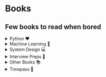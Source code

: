 # Books

## Few books to read when bored

<details close>
<summary> Python ❤️</summary>
<br/>

❤️[<img alt="Automate the boring stuff with python" title="Automate the boring stuff with python" src="https://m.media-amazon.com/images/I/715PNi5Wa2L.jpg" width="150" />](https://github.com/ThisIsSakshi/Books/blob/master/Python%20Love%20%E2%9D%A4%EF%B8%8F/Automate%20the%20boring%20stuff%20with%20python.pdf)

❤️[<img alt="Hacking Secret ciphers with python" title="Hacking Secret ciphers with python" src="https://m.media-amazon.com/images/I/51P-UmhLVtL._SY445_SX342_QL70_ML2_.jpg" width="150" /> ](https://github.com/ThisIsSakshi/Books/blob/master/Python%20Love%20%E2%9D%A4%EF%B8%8F/Hacking%20Secret%20ciphers%20with%20python.pdf)

❤️[<img alt="Invent with python" title="Invent with python" src="https://m.media-amazon.com/images/I/91nB+9rvjsL.jpg" width="150" /> ](https://github.com/ThisIsSakshi/Books/blob/master/Python%20Love%20%E2%9D%A4%EF%B8%8F/Invent%20with%20python.pdf)

❤️[<img alt="Learn Python 3 the Hard Way" title="Learn Python 3 the Hard Way" src="https://m.media-amazon.com/images/I/81cScQew6NL.jpg" width="150" /> ](https://github.com/ThisIsSakshi/Books/blob/master/Python%20Love%20%E2%9D%A4%EF%B8%8F/Learn%20Python%203%20the%20Hard%20Way.pdf)

❤️[<img alt="Python cookbook" title="Python cookbook" src="https://m.media-amazon.com/images/I/71GgAFsrHxL.jpg" width="150" /> ](https://github.com/ThisIsSakshi/Books/blob/master/Python%20Love%20%E2%9D%A4%EF%B8%8F/Python%20cookbook.pdf)

❤️[<img alt="Think Python" title="Think Python" src="https://m.media-amazon.com/images/I/71ND9kxGLGL.jpg" width="150" /> ](https://github.com/ThisIsSakshi/Books/blob/master/Python%20Love%20%E2%9D%A4%EF%B8%8F/Think%20Python.pdf)

❤️[<img alt="Python Tricks the book" title="Python Tricks the book" src="https://m.media-amazon.com/images/I/61k7Z74UuZL.jpg" width="150" /> ](https://github.com/ThisIsSakshi/Books/blob/master/Python%20Love%20%E2%9D%A4%EF%B8%8F/Think%20Python.pdf)<br>
</details>

<details close>
<summary> Machine Learning 🤖</summary>
</br>

🤖[<img alt="Collective Intelligence" title="Collective Intelligence" src="https://m.media-amazon.com/images/I/51S4OcYne8L._SX387_BO1,204,203,200_.jpg" width="150" /> ](https://github.com/ThisIsSakshi/Books/blob/master/ML%20%F0%9F%A4%96/Collective%20Intelligence.pdf)


🤖[<img alt="Deep Learning with Python" title="Deep Learning with Python" src="https://m.media-amazon.com/images/I/519MnWjqcHL._SX646_BO1,204,203,200_.jpg" width="150" /> ](https://github.com/ThisIsSakshi/Books/blob/master/ML%20%F0%9F%A4%96/Deep%20Learning%20with%20Python.pdf)


🤖[<img alt="Hands on Machine Learning with Scikit Learn and Tensorflow Part1" title="Hands on Machine Learning with Scikit Learn and Tensorflow Part 1" src="https://m.media-amazon.com/images/I/81tPtnOeMyL.jpg" width="150" /> ](https://github.com/ThisIsSakshi/Books/blob/master/ML%20%F0%9F%A4%96/Hand-on-M.pdf)<br>


🤖[<img alt="Hands on Machine Learning with Scikit Learn and Tensorflow Part1" title="Hands on Machine Learning with Scikit Learn and Tensorflow Part 2" title="Hands on Machine Learning with Scikit Learn and Tensorflow Part1" title="Hands on Machine Learning with Scikit Learn and Tensorflow Part 2" src="https://m.media-amazon.com/images/I/81tPtnOeMyL.jpg" width="150" /> ](https://github.com/ThisIsSakshi/Books/blob/master/ML%20%F0%9F%A4%96/Hands%20on%20Machine%20Learning%20with%20Scikit%20Learn%20and%20Tensorflow.pdf)<br>


🤖[<img alt="Machine Learning for Hackers_ Case Studies and Algorithms to Get You Started" title="Machine Learning for Hackers_ Case Studies and Algorithms to Get You Started" src="https://m.media-amazon.com/images/I/71uG9OYCt4L.jpg" width="150" /> ](https://github.com/ThisIsSakshi/Books/blob/master/ML%20%F0%9F%A4%96/Machine%20Learning%20for%20Hackers_%20Case%20Studies%20and%20Algorithms%20to%20Get%20You%20Started.pdf)<br>


🤖[<img alt="Machine Learning Yearning" title="Machine Learning Yearning" src="https://i.gr-assets.com/images/S/compressed.photo.goodreads.com/books/1480798569l/30741739._SX318_.jpg" width="150" /> ](https://github.com/ThisIsSakshi/Books/blob/master/ML%20%F0%9F%A4%96/Machine%20Learning%20Yearning.pdf)<br>


🤖[<img alt="Mathematics for Machine learning" title="Mathematics for Machine learning" src="https://m.media-amazon.com/images/I/51AdCPSz1QL._SX347_BO1,204,203,200_.jpg" width="150" /> ](https://github.com/ThisIsSakshi/Books/blob/master/ML%20%F0%9F%A4%96/Mathematics%20for%20Machine%20learning.pdf)<br>


🤖[<img alt="Natural Language Processing with Python" title="Natural Language Processing with Python" src="https://m.media-amazon.com/images/I/518m7rvUzsL._SX379_BO1,204,203,200_.jpg" width="150" /> ](https://github.com/ThisIsSakshi/Books/blob/master/ML%20%F0%9F%A4%96/Natural%20Language%20Processing%20with%20Python.pdf)<br>


🤖[<img alt="Python Data Science Handbook" title="Python Data Science Handbook" src="https://m.media-amazon.com/images/I/91Yqv5wWuPL.jpg" width="150" /> ](https://github.com/ThisIsSakshi/Books/blob/master/ML%20%F0%9F%A4%96/Python%20Data%20Science%20Handbook.pdf)<br>


🤖[<img alt="ThinkStats" title="ThinkStats" src="https://m.media-amazon.com/images/I/71HUw6OLFkL.jpg" width="150" /> ](https://github.com/ThisIsSakshi/Books/blob/master/ML%20%F0%9F%A4%96/ThinkStats.pdf)<br>

🤖[<img alt="Introduction to machine learning with python.part1 (zip)" title="Introduction to machine learning with python.part1 (zip)" src="https://m.media-amazon.com/images/I/51d4ivN7DGL._SX379_BO1,204,203,200_.jpg" width="150" /> ](https://github.com/ThisIsSakshi/Books/blob/master/ML%20%F0%9F%A4%96/Introduction%20to%20machine%20learning%20with%20python.part1.rar)<br>

🤖[<img alt="Introduction to machine learning with python.part2 (zip)" title="Introduction to machine learning with python.part2 (zip)" src="https://m.media-amazon.com/images/I/51d4ivN7DGL._SX379_BO1,204,203,200_.jpg" width="150" /> ](https://github.com/ThisIsSakshi/Books/blob/master/ML%20%F0%9F%A4%96/Introduction%20to%20machine%20learning%20with%20python.part2.rar)<br>

🤖[<img alt="Hundred page machine learning book (zip)" title="Hundred page machine learning book (zip)" src="https://m.media-amazon.com/images/I/411CpImAaAL._SX404_BO1,204,203,200_.jpg" width="150" /> ](https://github.com/ThisIsSakshi/Books/blob/master/ML%20%F0%9F%A4%96/Hundred%20page%20machine%20learning%20book.rar)<br>

🤖[<img alt="Python-for-Data-Analysis" title="Python-for-Data-Analysis" src="https://m.media-amazon.com/images/I/51HuYEwAl2L._SX379_BO1,204,203,200_.jpg" width="150" /> ](https://github.com/ThisIsSakshi/Books/blob/master/ML%20%F0%9F%A4%96/Python-for-Data-Analysis.pdf)<br>

🤖[<img alt="800 Data Science Questions" title="800 Data Science Questions" src="https://media.licdn.com/dms/image/C561FAQFRVx0-oPyzSA/feedshare-document-images_800/1/1632827922604?e=1673481600&v=beta&t=xjhJvMqoQig-DNivlUE_ds0UNpZPmyQNxmiRJDONCmY" width="150" /> ](https://github.com/ThisIsSakshi/Books/blob/master/ML%20%F0%9F%A4%96/800%20Data%20Science%20Questions.pdf)<br>

🤖[<img alt="AI CheatSheet" title="AI CheatSheet" src="https://wallpapercave.com/wp/wp2042162.jpg" width="150" /> ](https://github.com/ThisIsSakshi/Books/blob/master/ML%20%F0%9F%A4%96/AI%20CheatSheet.pdf)<br>

🤖[<img alt="Approaching almost any Machine Learning problem" title="Approaching almost any Machine Learning problem" src="https://m.media-amazon.com/images/I/41mmATswuAL.jpg" width="150" /> ](https://github.com/ThisIsSakshi/Books/blob/master/ML%20%F0%9F%A4%96/Approaching%20almost%20any%20Machine%20Learning%20problem.pdf)<br>

🤖[<img alt="Data Engineering Cookbook" title="Data Engineering Cookbook" src="https://cookbook.learndataengineering.com/images/CookbookCover.jpg" width="150" /> ](https://github.com/ThisIsSakshi/Books/blob/master/ML%20%F0%9F%A4%96/Data%20Engineering%20Cookbook.pdf)<br>

🤖[<img alt="The Elements of Statistical Learning" title="The Elements of Statistical Learning" src="https://m.media-amazon.com/images/I/41TmbdP0EZL._SX331_BO1,204,203,200_.jpg" width="150" /> ](https://github.com/ThisIsSakshi/Books/blob/master/ML%20%F0%9F%A4%96/ESLII.pdf)<br>

🤖[<img alt="Interview Questions" title="Interview Questions" src="https://static.javatpoint.com/interview/images/machine-learning-interview-questions.png" width="150" /> ](https://github.com/ThisIsSakshi/Books/blob/master/ML%20%F0%9F%A4%96/Interview%20Questions.pdf)<br>

🤖[<img alt="" title="" src="" width="150" /> ][]( "Machine Learning Projects Python")](https://github.com/ThisIsSakshi/Books/blob/master/ML%20%F0%9F%A4%96/Machine%20Learning%20Projects%20Python.pdf?raw=true)<br>

🤖[<img alt="" title="" src="" width="150" /> ][]( "PracticalStatistics")](https://github.com/ThisIsSakshi/Books/blob/master/ML%20%F0%9F%A4%96/PracticalStatistics.pdf)<br>

🤖[<img alt="" title="" src="" width="150" /> ][]( "Probability")](https://github.com/ThisIsSakshi/Books/blob/master/ML%20%F0%9F%A4%96/Probability.pdf)<br>

 </details>

<details close>
<summary> System Design 
💻</summary>
  

💻[<img alt="" title="" src="" width="150" /> ]( "System Design Handbook - Aman Barnwal")](https://github.com/ThisIsSakshi/Books/blob/master/System%20Design%20%F0%9F%92%BB/System%20Design%20Handbook%20-%20Aman%20Barnwal.pdf)<br>

💻[<img alt="" title="" src="" width="150" /> ]( "System Design Interview Prep Notes - Revanth Murigipudi")](https://github.com/ThisIsSakshi/Books/blob/master/System%20Design%20%F0%9F%92%BB/System%20Design%20Interview%20Prep%20Notes%20-%20Revanth%20Murigipudi.pdf)<br>

💻[<img alt="" title="" src="" width="150" /> ]( "System Desing Interview Prep")](https://github.com/ThisIsSakshi/Books/blob/master/System%20Design%20%F0%9F%92%BB/System%20Desing%20Interview%20Prep.pdf)<br>

</details>

<details close>
<summary> Interview Preps 
📖</summary>
  

📖[<img alt="" title="" src="" width="150" /> ]( "50-Coding-Interview-Questions")](https://github.com/ThisIsSakshi/Books/blob/master/Interview%20Specific%20%F0%9F%93%96/50-Coding-Interview-Questions.pdf)<br>

📖[<img alt="" title="" src="" width="150" /> ]( "Cracking the coding interview 6th edition (zip)")](https://github.com/ThisIsSakshi/Books/blob/master/Interview%20Specific%20%F0%9F%93%96/Cracking%20the%20Coding%20Interview%20By%20Gayle%20Laakmann%20McDowell.rar)<br>

📖[<img alt="" title="" src="" width="150" /> ]( "FAANG")](https://github.com/ThisIsSakshi/Books/blob/master/Interview%20Specific%20%F0%9F%93%96/FAANG.pdf)<br>

📖[<img alt="" title="" src="" width="150" /> ]( "The Self-Taught Programmer")](https://github.com/ThisIsSakshi/Books/blob/master/Interview%20Specific%20%F0%9F%93%96/The%20Self-Taught%20Programmer.pdf)<br>

📖[<img alt="" title="" src="" width="150" /> ]( "Cracking the Coding Interview By Gayle Laakmann McDowell (zip)")](https://github.com/ThisIsSakshi/Books/blob/master/Interview%20Specific%20%F0%9F%93%96/Cracking%20the%20Coding%20Interview%20By%20Gayle%20Laakmann%20McDowell.rar)<br>

📖[<img alt="" title="" src="" width="150" /> ]( "Competitive Programmer_s Handbook")](https://github.com/ThisIsSakshi/Books/blob/master/Interview%20Specific%20%F0%9F%93%96/Competitive%20Programmer_s%20Handbook.pdf)<br>

📖[<img alt="" title="" src="" width="150" /> ]( "leetcode_interview_questions")](https://github.com/ThisIsSakshi/Books/blob/master/Interview%20Specific%20%F0%9F%93%96/leetcode_interview_questions.pdf)<br>

📖[<img alt="" title="" src="" width="150" /> ]( "Scientific Programming")](https://github.com/ThisIsSakshi/Books/blob/master/Interview%20Specific%20%F0%9F%93%96/Scientific%20Programming.pdf)<br>

📖[<img alt="" title="" src="" width="150" /> ]( "Software Engineering at Google")](https://github.com/ThisIsSakshi/Books/blob/master/Interview%20Specific%20%F0%9F%93%96/Software%20Engineering%20at%20Google.pdf)<br>

📖[<img alt="" title="" src="" width="150" /> ]( "SQL Tutorial")](https://github.com/ThisIsSakshi/Books/blob/master/Interview%20Specific%20%F0%9F%93%96/SQL%20Tutorial.pdf)<br>

📖[<img alt="" title="" src="" width="150" /> ]( "SQL")](https://github.com/ThisIsSakshi/Books/blob/master/Interview%20Specific%20%F0%9F%93%96/SQL.pdf)
<br>
</details>
<details close>
<summary> Other Books 
📚</summary>


📚[<img alt="" title="" src="" width="150" /> ]( "MCQ in CS")](https://github.com/ThisIsSakshi/Books/blob/master/Other%20Books%20%F0%9F%93%9A/MCQ%20in%20CS.pdf)<br>

📚[<img alt="" title="" src="" width="150" /> ]( "Pro GIT")](https://github.com/ThisIsSakshi/Books/blob/master/Other%20Books%20%F0%9F%93%9A/Pro%20GIT.pdf)<br>

📚[<img alt="" title="" src="" width="150" /> ]( "The web application hackers handbook")](https://github.com/ThisIsSakshi/Books/blob/master/Other%20Books%20%F0%9F%93%9A/The%20web%20application%20hackers%20handbook.pdf)<br>

📚[<img alt="" title="" src="" width="150" /> ]( "Excel Formulas")](https://github.com/ThisIsSakshi/Books/blob/master/Other%20Books%20%F0%9F%93%9A/Excel%20Formulas.pdf)<br>

📚[<img alt="" title="" src="" width="150" /> ]( "excel-1")](https://github.com/ThisIsSakshi/Books/blob/master/Other%20Books%20%F0%9F%93%9A/excel-1.pdf)<br>

📚[<img alt="" title="" src="" width="150" /> ]( "Microsoft Excel for Beginners")](https://github.com/ThisIsSakshi/Books/blob/master/Other%20Books%20%F0%9F%93%9A/Microsoft%20Excel%20for%20Beginners.pdf)<br>

📚[<img alt="" title="" src="" width="150" /> ]( "Problem Solving Tools")](https://github.com/ThisIsSakshi/Books/blob/master/Other%20Books%20%F0%9F%93%9A/Problem%20Solving%20Tools.pdf)<br>

📚[<img alt="" title="" src="" width="150" /> ]( "SDE-SHEET")](https://github.com/ThisIsSakshi/Books/blob/master/Other%20Books%20%F0%9F%93%9A/SDE-SHEET.docx)<br>
</details>

<details close>
<summary> Timepass 
🤗</summary>
  

🤗[<img alt="" title="" src="" width="150" /> ]( "Atomic Habits by James Clear")](https://github.com/ThisIsSakshi/Books/blob/master/Timepass%20%F0%9F%A4%97/Atomic%20Habits%20by%20James%20Clear.pdf)<br>

🤗[<img alt="" title="" src="" width="150" /> ]( "Ikigai")](https://github.com/ThisIsSakshi/Books/blob/master/Timepass%20%F0%9F%A4%97/Ikigai.pdf)<br>

🤗[<img alt="" title="" src="" width="150" /> ]( "Rework")](https://github.com/ThisIsSakshi/Books/blob/master/Timepass%20%F0%9F%A4%97/Rework.pdf)<br>

🤗[<img alt="" title="" src="" width="150" /> ]( "Rich Dad Poor Dad")](https://github.com/ThisIsSakshi/Books/blob/master/Timepass%20%F0%9F%A4%97/Rich%20Dad%20Poor%20Dad.pdf)<br>

🤗[<img alt="" title="" src="" width="150" /> ]( "The 5 AM Club - Robin Sharma")](https://github.com/ThisIsSakshi/Books/blob/master/Timepass%20%F0%9F%A4%97/The%205%20AM%20Club%20-%20Robin%20Sharma.pdf)<br>

🤗[<img alt="" title="" src="" width="150" /> ]( "The Compound Effect - Darren hardy")](https://github.com/ThisIsSakshi/Books/blob/master/Timepass%20%F0%9F%A4%97/The%20Compound%20Effect%20-%20Darren%20hardy.pdf)<br>

</details>
